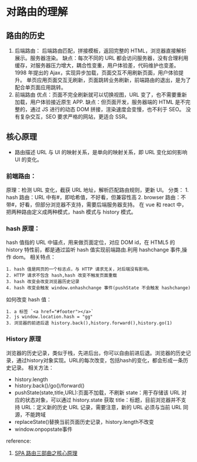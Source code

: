 # 对路由的理解

## 路由的历史

1. 后端路由： 后端路由匹配，拼接模板，返回完整的 HTML，浏览器直接解析展示。服务器渲染。
   缺点：每次不同的 URL 都会访问服务器，没有合理利用缓存，对服务器压力增大，耦合性变重，用户体验差，代码维护也变差。
   1998 年提出的 Ajax，实现异步加载，页面交互不用刷新页面，用户体验提升。
   单页应用页面交互无刷新，页面跳转业务刷新，前端路由的退出，是为了配合单页面应用跳转。
2. 前端路由
   优点：页面不完全刷新就可以切换视图，URL 变了，也不需要重新加载，用户体验接近原生 APP.
   缺点：但页面开发，服务器端的 HTML 是不完整的，通过 JS 进行的动态 DOM 拼接，渲染速度会变慢，也不利于 SEO。
   没有复杂交互，SEO 要求严格的网站，更适合 SSR。

## 核心原理

- 路由描述 URL 与 UI 的映射关系，是单向的映射关系，即 URL 变化如何影响 UI 的变化。

### 前端路由：

原理：检测 URL 变化，截获 URL 地址，解析匹配路由规则，更新 UI。
分类： 1. hash 路由：URL 中有#，即哈希值，不好看，但兼容性高 2. browser 路由：不带#，好看，但部分浏览器不支持，需要后端服务器支持。
在 vue 和 react 中，把两种路由定义成两种模式，hash 模式与 history 模式。

### hash 原理：

hash 值指的 URL 中锚点，用来做页面定位，对应 DOM id，在 HTML5 的 history 特性前，都是通过监听 hash 值实现前端路由.利用 hashchange 事件,操作 dom。
相关特点：

    1. hash 值是网页的一个标志点，与 HTTP 请求无关，对后端没有影响。
    2. HTTP 请求不包含 hash,hash 改变不触发页面重载
    3. hash 改变会改变浏览器历史记录
    4. hash 改变会触发 window.onhashchange 事件(pushState 不会触发 hashchange)

如何改变 hash 值：

    1. a 标签 `<a href="#footer"></a>`
    2. js window.location.hash = "gg"
    3. 浏览器的前进后退 history.back(),history.forward(),history.go(1)

### History 原理

浏览器的历史记录，类似于栈，先进后出，你可以自由前进后退。浏览器的历史记录，通过history对象实现。URL的每次改变，包括hash的变化，都会形成一条历史记录。
 相关方法：
  - history.length
  - history.back()/go()/forward()
  - pushState(state,title,URL):页面不加载，不刷新
    state：用于存储该 URL 对应的状态对象，可以通过 history.state 获取
    title：标题，目前浏览器并不支持
    URL：定义新的历史 URL 记录，需要注意，新的 URL 必须与当前 URL 同源，不能跨域
  - replaceState()替换当前页面历史记录，history.length不改变
  - window.onpopstate事件




reference:

1. [SPA 路由三部曲之核心原理](https://juejin.cn/post/6895882310458343431#heading-0)
